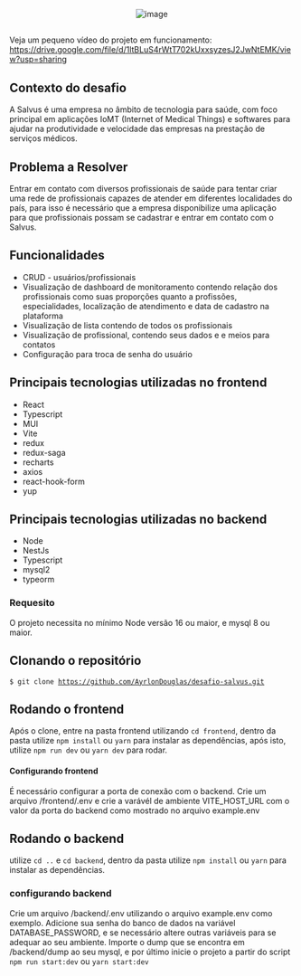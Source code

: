 <div align="center">

![image](https://user-images.githubusercontent.com/72106120/197430524-1f048ca3-da0e-4324-8319-4a10c72a9b97.png)

</div>

## 
Veja um pequeno vídeo do projeto em funcionamento: <br/>
https://drive.google.com/file/d/1ltBLuS4rWtT702kUxxsyzesJ2JwNtEMK/view?usp=sharing
##

## Contexto do desafio 
<p>
A Salvus é uma empresa no âmbito de tecnologia para saúde, com foco principal em
aplicações IoMT (Internet of Medical Things) e softwares para ajudar na produtividade e
velocidade das empresas na prestação de serviços médicos.
</p>

## Problema a Resolver

<p>
Entrar em contato com diversos profissionais de saúde para tentar criar uma rede de
profissionais capazes de atender em diferentes localidades do país, para isso é necessário
que a empresa disponibilize uma aplicação para que profissionais possam se cadastrar e
entrar em contato com o Salvus.
</p>

## Funcionalidades
<ul>
  <li>CRUD - usuários/profissionais</li>
  <li>Visualização de dashboard de monitoramento contendo 
  relação dos profissionais como suas proporções quanto a 
  profissões, especialidades, localização de atendimento e 
  data de cadastro na plataforma</li>
  <li>Visualização de lista contendo de todos os profissionais</li>
  <li>Visualização de profissional, contendo seus dados e e meios para contatos</li>
  <li>Configuração para troca de senha do usuário</li>
</ul>

## Principais tecnologias utilizadas no frontend
<ul>
    <li>React</li>
    <li>Typescript</li>
    <li>MUI</li>
    <li>Vite</li>
    <li>redux</li>
    <li>redux-saga</li>
    <li>recharts</li>
    <li>axios</li>
    <li>react-hook-form</li>
    <li>yup</li>
    
</ul>

## Principais tecnologias utilizadas no backend

<ul>
    <li>Node</li>
    <li>NestJs</li>
    <li>Typescript</li>
    <li>mysql2</li>
    <li>typeorm</li> 
</ul>

### Requesito

O projeto necessita no mínimo Node versão 16 ou maior, e mysql 8 ou maior.

## Clonando o repositório
<code>$ git clone https://github.com/AyrlonDouglas/desafio-salvus.git</code>

## Rodando o frontend

<p>Após o clone, entre na pasta frontend utilizando <code>cd frontend</code>, dentro da pasta utilize <code>npm install</code> ou <code>yarn</code> para instalar as dependências, após isto, utilize <code>npm run dev</code> ou <code>yarn dev</code> para rodar.</p>

#### Configurando frontend

<p>É necessário configurar a porta de conexão com o backend. Crie um arquivo /frontend/.env e crie a varávél de ambiente VITE_HOST_URL com o valor da porta do backend como mostrado no arquivo example.env</p>

## Rodando o backend

<p>utilize <code>cd ..</code> e <code>cd backend</code>, dentro da pasta utilize <code>npm install</code> ou <code>yarn</code> para instalar as dependências.</p>

### configurando backend

<p>Crie um arquivo /backend/.env utilizando o arquivo example.env como exemplo. Adicione sua senha do banco de dados na variável DATABASE_PASSWORD, e se necessário altere outras variáveis para se adequar ao seu ambiente. Importe o dump que se encontra em /backend/dump ao seu mysql, e por último inicie o projeto a partir do script <code>npm run start:dev</code> ou <code>yarn start:dev</code></p/>
